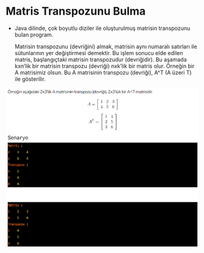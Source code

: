 # Matris Transpozunu Bulma
* Java dilinde, çok boyutlu diziler ile oluşturulmuş matrisin transpozunu bulan program.

  Matrisin transpozunu (devriğini) almak, matrisin aynı numaralı satırları ile sütunlarının yer değiştirmesi demektir. Bu işlem sonucu elde edilen matris, başlangıçtaki matrisin transpozudur (devriğidir). Bu aşamada kxn’lik bir matrisin transpozu (devriği) nxk’lik bir matris olur. Örneğin bir A matrisimiz olsun. Bu A matrisinin transpozu (devriği), A^T (A üzeri T) ile gösterilir.

![img](imgs.png)